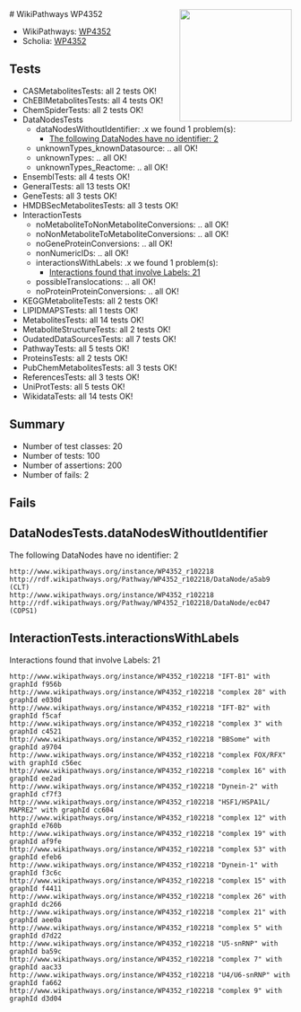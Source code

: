 <img style="float: right; width: 200px" src="https://upload.wikimedia.org/wikipedia/commons/thumb/8/83/Wplogo_with_text_500.png/640px-Wplogo_with_text_500.png" />
# WikiPathways WP4352

* WikiPathways: [WP4352](https://identifiers.org/wikipathways:WP4352)
* Scholia: [WP4352](https://scholia.toolforge.org/wikipathways/WP4352)
## Tests
* CASMetabolitesTests: all 2 tests OK!
* ChEBIMetabolitesTests: all 4 tests OK!
* ChemSpiderTests: all 2 tests OK!
* DataNodesTests
    * dataNodesWithoutIdentifier: .x we found 1 problem(s):
        * [The following DataNodes have no identifier: 2](#d2d32fa1)
    * unknownTypes_knownDatasource: .. all OK!
    * unknownTypes: .. all OK!
    * unknownTypes_Reactome: .. all OK!
* EnsemblTests: all 4 tests OK!
* GeneralTests: all 13 tests OK!
* GeneTests: all 3 tests OK!
* HMDBSecMetabolitesTests: all 3 tests OK!
* InteractionTests
    * noMetaboliteToNonMetaboliteConversions: .. all OK!
    * noNonMetaboliteToMetaboliteConversions: .. all OK!
    * noGeneProteinConversions: .. all OK!
    * nonNumericIDs: .. all OK!
    * interactionsWithLabels: .x we found 1 problem(s):
        * [Interactions found that involve Labels: 21](#fe97a8d8)
    * possibleTranslocations: .. all OK!
    * noProteinProteinConversions: .. all OK!
* KEGGMetaboliteTests: all 2 tests OK!
* LIPIDMAPSTests: all 1 tests OK!
* MetabolitesTests: all 14 tests OK!
* MetaboliteStructureTests: all 2 tests OK!
* OudatedDataSourcesTests: all 7 tests OK!
* PathwayTests: all 5 tests OK!
* ProteinsTests: all 2 tests OK!
* PubChemMetabolitesTests: all 3 tests OK!
* ReferencesTests: all 3 tests OK!
* UniProtTests: all 5 tests OK!
* WikidataTests: all 14 tests OK!


## Summary

* Number of test classes: 20
* Number of tests: 100
* Number of assertions: 200
* Number of fails: 2

## Fails

<a name="d2d32fa1" />

## DataNodesTests.dataNodesWithoutIdentifier

The following DataNodes have no identifier: 2
```
http://www.wikipathways.org/instance/WP4352_r102218 http://rdf.wikipathways.org/Pathway/WP4352_r102218/DataNode/a5ab9 (CLT)
http://www.wikipathways.org/instance/WP4352_r102218 http://rdf.wikipathways.org/Pathway/WP4352_r102218/DataNode/ec047 (COPS1)
```

<a name="fe97a8d8" />

## InteractionTests.interactionsWithLabels

Interactions found that involve Labels: 21
```
http://www.wikipathways.org/instance/WP4352_r102218 "IFT-B1" with graphId f956b
http://www.wikipathways.org/instance/WP4352_r102218 "complex 28" with graphId e030d
http://www.wikipathways.org/instance/WP4352_r102218 "IFT-B2" with graphId f5caf
http://www.wikipathways.org/instance/WP4352_r102218 "complex 3" with graphId c4521
http://www.wikipathways.org/instance/WP4352_r102218 "BBSome" with graphId a9704
http://www.wikipathways.org/instance/WP4352_r102218 "complex FOX/RFX" with graphId c56ec
http://www.wikipathways.org/instance/WP4352_r102218 "complex 16" with graphId ee2ad
http://www.wikipathways.org/instance/WP4352_r102218 "Dynein-2" with graphId cf7f3
http://www.wikipathways.org/instance/WP4352_r102218 "HSF1/HSPA1L/
MAPRE2" with graphId cc604
http://www.wikipathways.org/instance/WP4352_r102218 "complex 12" with graphId e760b
http://www.wikipathways.org/instance/WP4352_r102218 "complex 19" with graphId af9fe
http://www.wikipathways.org/instance/WP4352_r102218 "complex 53" with graphId efeb6
http://www.wikipathways.org/instance/WP4352_r102218 "Dynein-1" with graphId f3c6c
http://www.wikipathways.org/instance/WP4352_r102218 "complex 15" with graphId f4411
http://www.wikipathways.org/instance/WP4352_r102218 "complex 26" with graphId dc266
http://www.wikipathways.org/instance/WP4352_r102218 "complex 21" with graphId aee0a
http://www.wikipathways.org/instance/WP4352_r102218 "complex 5" with graphId d7d22
http://www.wikipathways.org/instance/WP4352_r102218 "U5-snRNP" with graphId ba59c
http://www.wikipathways.org/instance/WP4352_r102218 "complex 7" with graphId aac33
http://www.wikipathways.org/instance/WP4352_r102218 "U4/U6-snRNP" with graphId fa662
http://www.wikipathways.org/instance/WP4352_r102218 "complex 9" with graphId d3d04
```

